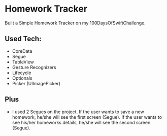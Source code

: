 # Homework Tracker
Built a Simple Homework Tracker on my 100DaysOfSwiftChallenge. 

## Used Tech:
- CoreData
- Segue
- TableView
- Gesture Recognizers
- Lifecycle
- Optionals
- Picker (UIImagePicker)

## Plus
- I used 2 Segues on the project. If the user wants to save a new homework, he/she will see the first screen (Segue). If the user wants to see his/her homeworks details, he/she will see the second screen (Segue). 


